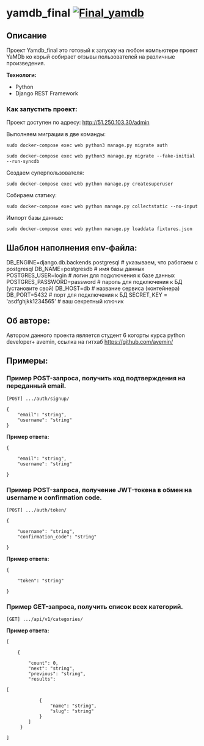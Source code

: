 # yamdb_final [![Final_yamdb](https://github.com/avemin/yamdb_final/workflows/Final_yamdb/badge.svg)](https://github.com/avemin/yamdb_final/actions/workflows/yamdb_workflow.yml)

## **Описание**
Проект Yamdb_final это готовый к запуску на любом компьютере 
проект YaMDb ко корый собирает отзывы пользователей на различные произведения.

**Технологи:**
* Python
* Django REST Framework

### Как запустить проект:

Проект доступен по адресу:
http://51.250.103.30/admin

Выполняем миграции в две команды:
```
sudo docker-compose exec web python3 manage.py migrate auth
```
```
sudo docker-compose exec web python3 manage.py migrate --fake-initial --run-syncdb
```
Создаем суперпользователя:
```
sudo docker-compose exec web python manage.py createsuperuser
```
Собираем статику:
```
sudo docker-compose exec web python manage.py collectstatic --no-input 
```
Импорт базы данных:
```
sudo docker-compose exec web python manage.py loaddata fixtures.json
```

## Шаблон наполнения env-файла:
DB_ENGINE=django.db.backends.postgresql # указываем, что работаем с postgresql
DB_NAME=postgresdb # имя базы данных
POSTGRES_USER=login # логин для подключения к базе данных
POSTGRES_PASSWORD=password # пароль для подключения к БД (установите свой)
DB_HOST=db # название сервиса (контейнера)
DB_PORT=5432 # порт для подключения к БД
SECRET_KEY = 'asdfghjkk1234565' # ваш секретный ключик 

## Об авторе:
Автором данного проекта является студент 6 когорты курса python developer+ 
avemin, ссылка на гитхаб https://github.com/avemin/

## Примеры:
### Пример POST-запроса, получить код подтверждения на переданный email.

    [POST] .../auth/signup/

    {
        "email": "string",
        "username": "string"
    }
    
__Пример ответа:__

    {

        "email": "string",
        "username": "string"

    }


### Пример POST-запроса, получение JWT-токена в обмен на username и confirmation code.

    [POST] .../auth/token/

    {

        "username": "string",
        "confirmation_code": "string"

    }    

__Пример ответа:__

    {

        "token": "string"

    }
### Пример GET-запроса, получить список всех категорий.

    [GET] .../api/v1/categories/

__Пример ответа:__

    [

        {

            "count": 0,
            "next": "string",
            "previous": "string",
            "results": 

    [

                {
                    "name": "string",
                    "slug": "string"
                }
            ]
         }

    ]